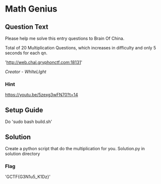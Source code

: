 # Math Genius

## Question Text
Please help me solve this entry questions to Brain Of China.

Total of 20 Multiplication Questions, which increases in difficulty and only 5 seconds for each qn.

'http://web.chal.gryphonctf.com:18131'

*Creator - WhIteLIght*

### Hint
https://youtu.be/5zexg3wFN70?t=14

## Setup Guide
Do 'sudo bash build.sh'

## Solution
Create a python script that do the multiplication for you.
Solution.py in solution directory

### Flag
'GCTF{G3N1u5_K1Dz}'



